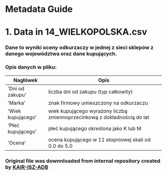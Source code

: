 #  Metadata Guide

# 1. Data in 14_WIELKOPOLSKA.csv

### Dane to wyniki oceny odkurzaczy w jednej z sieci sklepów z danego województwa oraz dane kupujących.

### Opis danych w pliku:

Nagłówek | Opis
---|---------
'Dni od zakupu' | liczba dni od zakupu (typ całkowity)
'Marka' | znak firmowy umieszczony na odkurzaczu
'Wiek kupującego' | wiek kupującego wyrażony liczbą zmiennoprzecinkową z dokładnością do lat
'Płeć kupującego' | płeć kupującego określona jako K lub M
'Ocena' | ocena kupującego w 11 stopniowej skali od 0.0 do 5.0
### Original file was downnloaded from internal repository created by [KAIR-ISZ-ADB](https://github.com/KAIR-ISZ-ADB)